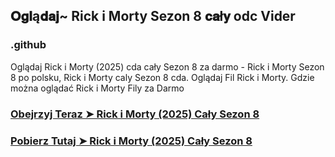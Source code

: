 ## 𝐎𝐠𝐥ą𝐝𝐚𝐣~ Rick i Morty Sezon 8 𝐜𝐚ł𝐲 odc Vider

### .github

Oglądaj Rick i Morty (2025) cda cały Sezon 8 za darmo - Rick i Morty Sezon 8 po polsku, Rick i Morty caly Sezon 8 cda. Oglądaj Fil Rick i Morty. Gdzie można oglądać Rick i Morty Fily za Darmo

### [Obejrzyj Teraz ➤ Rick i Morty (2025) Cały Sezon 8](https://watching4khdmovies.blogspot.com/2025/05/rick-i-morty.html)

### [Pobierz Tutaj ➤ Rick i Morty (2025) Cały Sezon 8](https://watching4khdmovies.blogspot.com/2025/05/rick-i-morty.html)
